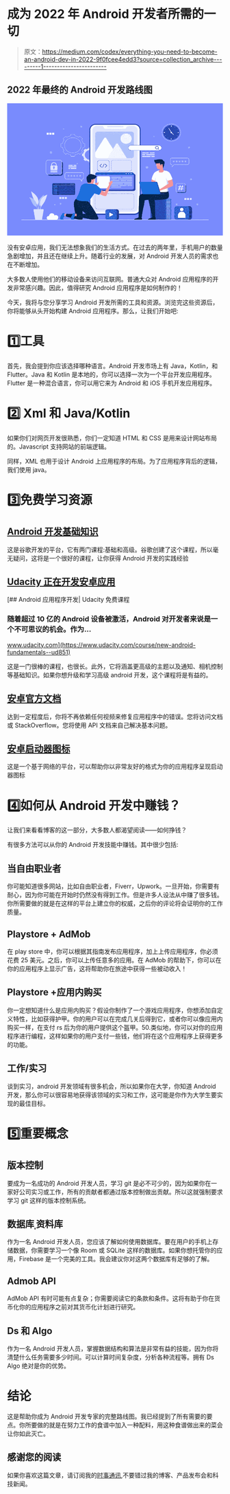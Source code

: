 # 成为 2022 年 Android 开发者所需的一切

> 原文：<https://medium.com/codex/everything-you-need-to-become-an-android-dev-in-2022-9f0fcee4edd3?source=collection_archive---------1----------------------->

## 2022 年最终的 Android 开发路线图

![](img/f2885dd4fda830a13d87b7ab35fe99db.png)

没有安卓应用，我们无法想象我们的生活方式。在过去的两年里，手机用户的数量急剧增加，并且还在继续上升。随着行业的发展，对 Android 开发人员的需求也在不断增加。

大多数人使用他们的移动设备来访问互联网。普通大众对 Android 应用程序的开发非常感兴趣。因此，值得研究 Android 应用程序是如何制作的！

今天，我将与您分享学习 Android 开发所需的工具和资源。浏览完这些资源后，你将能够从头开始构建 Android 应用程序。那么，让我们开始吧:

# 1️⃣工具

首先，我会提到你应该选择哪种语言。Android 开发市场上有 Java，Kotlin，和 Flutter。Java 和 Kotlin 是本地的，你可以选择一次为一个平台开发应用程序。Flutter 是一种混合语言，你可以用它来为 Android 和 iOS 手机开发应用程序。

# 2️⃣ Xml 和 Java/Kotlin

如果你们对网页开发很熟悉，你们一定知道 HTML 和 CSS 是用来设计网站布局的。Javascript 支持网站的前端逻辑。

同样，XML 也用于设计 Android 上应用程序的布局。为了应用程序背后的逻辑，我们使用 java。

# 3️⃣免费学习资源

## [Android 开发基础知识](https://developer.android.com/courses)

这是谷歌开发的平台，它有两门课程:基础和高级。谷歌创建了这个课程，所以毫无疑问，这将是一个很好的课程，让你获得 Android 开发的实践经验

## [Udacity 正在开发安卓应用](https://www.udacity.com/course/new-android-fundamentals--ud851)

[](https://www.udacity.com/course/new-android-fundamentals--ud851) [## Android 应用程序开发| Udacity 免费课程

### 随着超过 10 亿的 Android 设备被激活，Android 对开发者来说是一个不可思议的机会。作为…

www.udacity.com](https://www.udacity.com/course/new-android-fundamentals--ud851) 

这是一门很棒的课程，也很长。此外，它将涵盖更高级的主题以及通知、相机控制等基础知识。如果你想升级和学习高级 android 开发，这个课程将是有益的。

## [安卓官方文档](https://developer.android.com/samples)

达到一定程度后，你将不再依赖任何视频来修复应用程序中的错误。您将访问文档或 StackOverflow。您将使用 API 文档来自己解决基本问题。

## [安卓启动器图标](https://romannurik.github.io/AndroidAssetStudio/icons-launcher.html)

这是一个基于网络的平台，可以帮助你以非常友好的格式为你的应用程序呈现启动器图标

# 4️⃣如何从 Android 开发中赚钱？

让我们来看看博客的这一部分，大多数人都渴望阅读——如何挣钱？

有很多方法可以从你的 Android 开发技能中赚钱。其中很少包括:

## 当自由职业者

你可能知道很多网站，比如自由职业者，Fiverr，Upwork。一旦开始，你需要有耐心，因为你可能在开始时仍然没有得到工作。但是许多人设法从中赚了很多钱。你所需要做的就是在这样的平台上建立你的权威，之后你的评论将会证明你的工作质量。

## Playstore + AdMob

在 play store 中，你可以根据其指南发布应用程序，加上上传应用程序，你必须花费 25 美元。之后，你可以上传任意多的应用。在 AdMob 的帮助下，你可以在你的应用程序上显示广告，这将帮助你在旅途中获得一些被动收入！

## Playstore +应用内购买

你一定想知道什么是应用内购买？假设你制作了一个游戏应用程序，你想添加自定义特性，比如获得护甲。你的用户可以在完成几关后得到它，或者你可以像应用内购买一样，在支付 rs 后为你的用户提供这个盔甲。50.类似地，你可以对你的应用程序进行编程，这样如果你的用户支付一些钱，他们将在这个应用程序上获得更多的功能。

## 工作/实习

谈到实习，android 开发领域有很多机会，所以如果你在大学，你知道 Android 开发，那么你可以很容易地获得该领域的实习和工作，这可能是你作为大学生要实现的最佳目标。

# 5️⃣重要概念

## 版本控制

要成为一名成功的 Android 开发人员，学习 git 是必不可少的，因为如果你在一家好公司实习或工作，所有的贡献者都通过版本控制做出贡献。所以这就强制要求学习 git 这样的版本控制系统。

## 数据库ˌ资料库

作为一名 Android 开发人员，您应该了解如何使用数据库。要在用户的手机上存储数据，你需要学习一个像 Room 或 SQLite 这样的数据库。如果你想托管你的应用，Firebase 是一个完美的工具。我会建议你对这两个数据库有足够的了解。

## Admob API

AdMob API 有时可能有点复杂；你需要阅读它的条款和条件。这将有助于你在货币化你的应用程序之前对其货币化计划进行研究。

## Ds 和 Algo

作为一名 Android 开发人员，掌握数据结构和算法是非常有益的技能，因为你将清楚什么任务需要多少时间。可以计算时间复杂度，分析各种流程等。拥有 Ds Algo 绝对是你的优势。

# 结论

这是帮助你成为 Android 开发专家的完整路线图。我已经提到了所有需要的要点。你所要做的就是在努力工作的食谱中加入一种配料，用这种食谱做出来的菜会让你如此灭亡。

## 感谢您的阅读

如果你喜欢这篇文章，请订阅我的[时事通讯](https://getrevue.co/profile/abhiraj),不要错过我的博客、产品发布会和科技新闻。